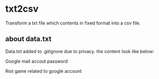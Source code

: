 # txt2csv

Transform a txt file which contents in fixed format into a csv file.

## about data.txt

Data.txt added to .gitignore due to privacy.
the content look like below:

Google mail
  accout
  password

Riot game
  related to google account
